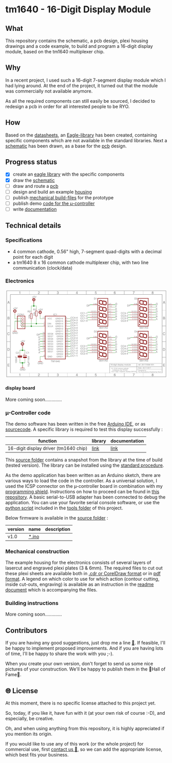 # tm1640 - 16-Digit Display Module

## What

This repository contains the schematic, a pcb design, plexi housing drawings and a code example, to build and program a 16-digit display module, based on the tm1640 multiplexer chip.

## Why

In a recent project, I used such a 16-digit 7-segment display module which I had lying around. At the end of the project, it turned out that the module was commercially not available anymore.

As all the required components can still easily be sourced, I decided to redesign a pcb in order for all interested people to be RYO.

## How

Based on the [datasheets](/pdf-files), an [Eagle-library](/eagle-files) has been created, containing specific components which are not available in the standard libraries. Next a [schematic](#electronics) has been drawn, as a base for the [pcb](#display-board) design.

## Progress status

 - [x] create an [eagle library](/eagle-files) with the specific components
 - [x] draw the [schematic](#electronics)
 - [ ] draw and route a [pcb](#display-board)
 - [ ] design and build an example [housing](#mechanical-construction)  
 - [ ] publish [mechanical build-files](pdf-files/) for the prototype
 - [ ] publish demo [code for the µ-controller](source/)
 - [ ] write [documentation](https://github.com/nostradomus/tm1640_16-digit_display/wiki)

## Technical details

### Specifications

 - 4 common cathode, 0.56" high, 7-segment quad-digits with a decimal point for each digit
 - a tm1640 8 x 16 common cathode multiplexer chip, with two line communication (clock/data)

### Electronics

[![schematic](images/schematic-S.png)](images/schematic.png)

#### display board

More coming soon.............

### µ-Controller code

The demo software has been written in the free [Arduino IDE](https://www.arduino.cc/en/Main/Software), or as [sourcecode](https://github.com/arduino/Arduino/). A specific library is required to test this display successfully :

function                                    | library                                                | documentation
--------------------------------------------|--------------------------------------------------------|----------------------------------------------------------
16-digit display driver (tm1640 chip)       | [link](https://github.com/rjbatista/tm1638-library/)   | [link](https://github.com/rjbatista/tm1638-library/wiki)

This [source folder](source/) contains a snapshot from the library at the time of build (tested version). The library can be installed using the [standard procedure](https://www.arduino.cc/en/Guide/Libraries).

As the demo application has been written as an Arduino sketch, there are various ways to load the code in the controller. As a universal solution, I used the ICSP connector on the µ-controller board in combination with my [programming shield](https://github.com/nostradomus/ATtinyISPprogrammerShield). Instructions on how to proceed can be found in [this repository](https://github.com/nostradomus/ATtinyISPprogrammerShield). A basic serial-to-USB adapter has been connected to debug the application. You can use your favorite serial console software, or use the [python script](tools/SerialMonitor.py) included in the [tools folder](tools/) of this project.

Below firmware is available in the [source folder](source/) :

version | name                                        | description
--------|---------------------------------------------|--------------------------------------------------------------------------------------------
v1.0    | [*.ino](source/*.ino) |

### Mechanical construction

The example housing for the electronics consists of several layers of lasercut and engraved plexi plates (3 & 6mm). The required files to cut out these plexi sheets are available both in [.cdr or CorelDraw format](laser-cutting-files/) or in [pdf format](pdf-files/). A legend on which color to use for which action (contour cutting, inside cut-outs, engraving) is available as an instruction in the [readme document](laser-cutting-files/README.md) which is accompanying the files.

### Building instructions

More coming soon.............

## Contributors

If you are having any good suggestions, just drop me a line [:email:](http://nostradomus.ddns.net/contactform.html).
If feasible, I'll be happy to implement proposed improvements.
And if you are having lots of time, I'll be happy to share the work with you ;-).

When you create your own version, don't forget to send us some nice pictures of your construction. We'll be happy to publish them in the :confetti_ball:Hall of Fame:confetti_ball:.

## :globe_with_meridians: License

At this moment, there is no specific license attached to this project yet.

So, today, if you like it, have fun with it (at your own risk of course :-D), and especially, be creative.

Oh, and when using anything from this repository, it is highly appreciated if you mention its origin.

If you would like to use any of this work (or the whole project) for commercial use, first [contact us :email:](http://nostradomus.ddns.net/contactform.html), so we can add the appropriate license, which best fits your business.
